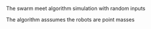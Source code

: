 The swarm meet algorithm simulation with random inputs


The algorithm asssumes the robots are point masses
